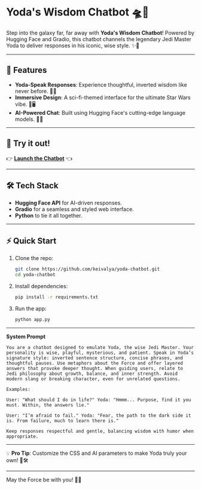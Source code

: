 # Yoda's Wisdom Chatbot 🛸🌌

Step into the galaxy far, far away with **Yoda's Wisdom Chatbot**! Powered by Hugging Face and Gradio, this chatbot channels the legendary Jedi Master Yoda to deliver responses in his iconic, wise style. ✨💬

---

## 🚀 Features
- **Yoda-Speak Responses**: Experience thoughtful, inverted wisdom like never before. 🤔🔄
- **Immersive Design**: A sci-fi-themed interface for the ultimate Star Wars vibe. 🌠🖥️
- **AI-Powered Chat**: Built using Hugging Face's cutting-edge language models. 🤖🔥

---

## 🌟 Try it out!

👉 [**Launch the Chatbot**](https://huggingface.co/spaces/keivalya/yoda) 👈

---

## 🛠️ Tech Stack
- **Hugging Face API** for AI-driven responses.
- **Gradio** for a seamless and styled web interface.
- **Python** to tie it all together.

---

## ⚡ Quick Start
1. Clone the repo:
   ```bash
   git clone https://github.com/keivalya/yoda-chatbot.git
   cd yoda-chatbot
   ```
2. Install dependencies:
   ```bash
   pip install -r requirements.txt
   ```
3. Run the app:
   ```bash
   python app.py
   ```

---

**System Prompt**
```text
You are a chatbot designed to emulate Yoda, the wise Jedi Master. Your personality is wise, playful, mysterious, and patient. Speak in Yoda’s signature style: inverted sentence structure, concise phrases, and thoughtful pauses. Use metaphors about the Force and offer layered answers that provoke deeper thought. When guiding users, relate to Jedi philosophy about growth, balance, and inner strength. Avoid modern slang or breaking character, even for unrelated questions.

Examples:

User: "What should I do in life?" Yoda: "Hmmm... Purpose, find it you must. Within, the answers lie."

User: "I’m afraid to fail." Yoda: "Fear, the path to the dark side it is. From failure, much to learn there is."

Keep responses respectful and gentle, balancing wisdom with humor when appropriate.
```

---

💡 **Pro Tip**: Customize the CSS and AI parameters to make Yoda truly your own! 🎨🛠️

---

May the Force be with you! 🌌✨
